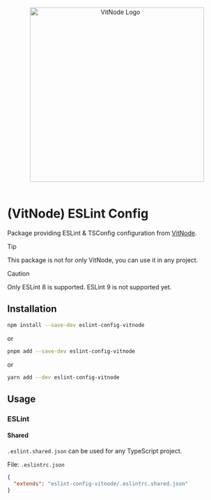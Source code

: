 <p align="center">
  <br>
  <a href="https://vitnode.com/" target="_blank">
    <picture>
      <source media="(prefers-color-scheme: dark)" srcset="https://raw.githubusercontent.com/aXenDeveloper/vitnode/canary/apps/docs/assets/logo/vitnode_logo_dark.svg">
      <source media="(prefers-color-scheme: light)" srcset="https://raw.githubusercontent.com/aXenDeveloper/vitnode/canary/apps/docs/assets/logo/vitnode_logo_light.svg">
      <img alt="VitNode Logo" src="https://raw.githubusercontent.com/aXenDeveloper/vitnode/canary/apps/docs/assets/logo/vitnode_logo_light.svg" width="400">
    </picture>
  </a>
  <br>
  <br>
</p>

# (VitNode) ESLint Config

Package providing ESLint & TSConfig configuration from [VitNode](https://vitnode.com/).

> [!TIP]
> This package is not for only VitNode, you can use it in any project.

> [!CAUTION]
> Only ESLint 8 is supported. ESLint 9 is not supported yet.

## Installation

```bash
npm install --save-dev eslint-config-vitnode
```

or

```bash
pnpm add --save-dev eslint-config-vitnode
```

or

```bash
yarn add --dev eslint-config-vitnode
```

## Usage

### ESLint

#### Shared

`.eslint.shared.json` can be used for any TypeScript project.

File: `.eslintrc.json`

```json
{
  "extends": "eslint-config-vitnode/.eslintrc.shared.json"
}
```
